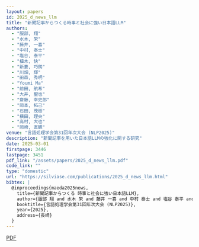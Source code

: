 ```yaml
---
layout: papers
id: 2025_d_news_llm
title: "新聞記事からつくる時事と社会に強い日本語LLM"
authors:
  - "服部, 翔"
  - "水木, 栄"
  - "藤井, 一喜"
  - "中村, 泰士"
  - "塩谷, 泰平"
  - "植木, 快"
  - "新妻, 巧朗"
  - "川畑, 輝"
  - "田森, 秀明"
  - "Youmi Ma"
  - "前田, 航希"
  - "大井, 聖也"
  - "齋藤, 幸史郎"
  - "岡本, 拓己"
  - "石田, 茂樹"
  - "横田, 理央"
  - "高村, 大也"
  - "岡崎, 直観"
venue: "言語処理学会第31回年次大会 (NLP2025)"
description: "新聞記事を用いた日本語LLMの強化に関する研究"
date: 2025-03-01
firstpage: 3446
lastpage: 3451
pdf_link: "/assets/papers/2025_d_news_llm.pdf"
code_link: ""
type: "domestic"
url: "https://silviase.com/publications/2025_d_news_llm.html"
bibtex: |
  @inproceedings{maeda2025news,
    title={新聞記事からつくる 時事と社会に強い日本語LLM},
    author={服部 翔 and 水木 栄 and 藤井 一喜 and 中村 泰士 and 塩谷 泰平 and 植木 快 and 新妻 巧朗 and 川畑 輝 and 田森 秀明 and Youmi Ma and 前田 航希 and 大井 聖也 and 齋藤 幸史郎 and 岡本 拓己 and 石田 茂樹 and 横田 理央 and 高村 大也 and 岡崎 直観},
    booktitle={言語処理学会第31回年次大会 (NLP2025)},
    year={2025},
    address={長崎}
  }
---
```


[PDF](/assets/papers/2025_d_news_llm.pdf)
